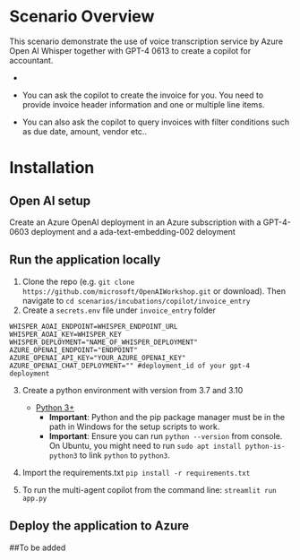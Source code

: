 # Scenario Overview
This scenario demonstrate the use of voice transcription service by Azure Open AI Whisper together with GPT-4 0613 to create a 
copilot for accountant.

- <Watch the demo video src='/invoice_voice_copilot.mp4'/>

- You can ask the copilot to create the invoice for you. You need to provide invoice header information and one or multiple line items.
- You can also ask the copilot to query invoices with filter conditions such as due date, amount, vendor etc..

# Installation 
## Open AI setup
Create an Azure OpenAI deployment in an Azure subscription with a GPT-4-0603 deployment and a ada-text-embedding-002 deloyment
## Run the application locally
1. Clone the repo (e.g. ```git clone https://github.com/microsoft/OpenAIWorkshop.git``` or download). Then navigate to ```cd scenarios/incubations/copilot/invoice_entry```
2. Create a `secrets.env` file under ``invoice_entry`` folder
```
WHISPER_AOAI_ENDPOINT=WHISPER_ENDPOINT_URL
WHISPER_AOAI_KEY=WHISPER_KEY
WHISPER_DEPLOYMENT="NAME_OF_WHISPER_DEPLOYMENT"
AZURE_OPENAI_ENDPOINT="ENDPOINT"
AZURE_OPENAI_API_KEY="YOUR_AZURE_OPENAI_KEY"
AZURE_OPENAI_CHAT_DEPLOYMENT="" #deployment_id of your gpt-4 deployment

```
3. Create a python environment with version from 3.7 and 3.10

    - [Python 3+](https://www.python.org/downloads/)
        - **Important**: Python and the pip package manager must be in the path in Windows for the setup scripts to work.
        - **Important**: Ensure you can run `python --version` from console. On Ubuntu, you might need to run `sudo apt install python-is-python3` to link `python` to `python3`. 
4. Import the requirements.txt `pip install -r requirements.txt`
5. To run the multi-agent copilot from the command line: `streamlit run app.py`

## Deploy the application to Azure 
##To be added







